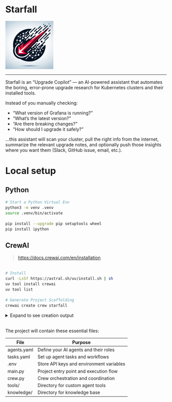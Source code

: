 # Starfall

<img src="./imgs/20250814_112206603_iOS.jpg" width="150">

----

Starfall is an “Upgrade Copilot” — an AI-powered assistant that automates the boring, error-prone upgrade research for Kubernetes clusters and their installed tools.

Instead of you manually checking:
- “What version of Grafana is running?”
- “What’s the latest version?”
- “Are there breaking changes?”
- “How should I upgrade it safely?”

…this assistant will scan your cluster, pull the right info from the internet, summarize the relevant upgrade notes, and optionally push those insights where you want them (Slack, GitHub issue, email, etc.).




# Local setup

## Python
```bash
# Start a Python Virtual Env
python3 -m venv .venv
source .venv/bin/activate

pip install --upgrade pip setuptools wheel
pip install ipython
```

## CrewAI
> https://docs.crewai.com/en/installation

```bash

# Install
curl -LsSf https://astral.sh/uv/install.sh | sh
uv tool install crewai
uv tool list

# Generate Project Scaffolding
crewai create crew starfall
```

<details>
  <summary>Expand to see creation output</summary>
  
  ```bash
    Creating folder starfall...
    Cache expired or not found. Fetching provider data from the web...
    Downloading  [####################################]  663179/30913
    Select a provider to set up:
    1. openai
    2. anthropic
    3. gemini
    4. nvidia_nim
    5. groq
    6. huggingface
    7. ollama
    8. watson
    9. bedrock
    10. azure
    11. cerebras
    12. sambanova
    13. other
    q. Quit
    Enter the number of your choice or 'q' to quit: 7

    Select a model to use for Ollama:
    1. ollama/llama3.1
    2. ollama/mixtral
    q. Quit
    Enter the number of your choice or 'q' to quit: 1

    API keys and model saved to .env file
    Selected model: ollama/llama3.1
    - Created starfall/.gitignore
    - Created starfall/pyproject.toml
    - Created starfall/README.md
    - Created starfall/knowledge/user_preference.txt
    - Created starfall/src/starfall/__init__.py
    - Created starfall/src/starfall/main.py
    - Created starfall/src/starfall/crew.py
    - Created starfall/src/starfall/tools/custom_tool.py
    - Created starfall/src/starfall/tools/__init__.py
    - Created starfall/src/starfall/config/agents.yaml
    - Created starfall/src/starfall/config/tasks.yaml
    Crew starfall created successfully!
  ```
</details>
<br>


The project will contain these essential files:

|File|Purpose|
|---|---|
|agents.yaml|	Define your AI agents and their roles|
|tasks.yaml|	Set up agent tasks and workflows|
|.env	|Store API keys and environment variables|
|main.py|	Project entry point and execution flow|
|crew.py|	Crew orchestration and coordination|
|tools/	| Directory for custom agent tools|
|knowledge/|	Directory for knowledge base|
